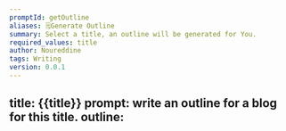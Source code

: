 ```yaml
---
promptId: getOutline
aliases: 🗒️Generate Outline
summary: Select a title, an outline will be generated for You.
required_values: title
author: Noureddine
tags: Writing
version: 0.0.1
---
```

title:
{{title}}
prompt:
write an outline for a blog for this title.
outline:
-